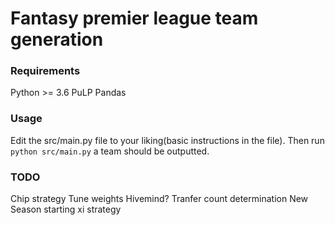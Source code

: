 # Fantasy premier league team generation

### Requirements
Python >= 3.6
PuLP
Pandas
### Usage
Edit the src/main.py file to your liking(basic instructions in the file). Then run `python src/main.py` a team should be outputted.
### TODO
Chip strategy
Tune weights
Hivemind?
Tranfer count determination
New Season starting xi strategy
